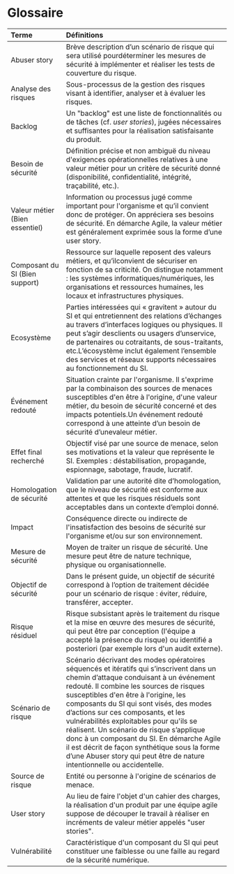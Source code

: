 # Glossaire

| Terme | Définitions |
| :--- | :--- |
| Abuser story | Brève description d’un scénario de risque qui sera utilisé pourdéterminer les mesures de sécurité à implémenter et réaliser les tests de couverture du risque. |
| Analyse des risques | Sous-processus de la gestion des risques visant à identifier, analyser et à évaluer les risques. |
| Backlog | Un "backlog" est une liste de fonctionnalités ou de tâches (cf. *user stories*), jugées nécessaires et suffisantes pour la réalisation satisfaisante du produit. |
| Besoin de sécurité | Définition précise et non ambiguë du niveau d'exigences opérationnelles relatives à une valeur métier pour un critère de sécurité donné \(disponibilité, confidentialité, intégrité, traçabilité, etc.\). |
| Valeur métier \(Bien essentiel\) | Information ou processus jugé comme important pour l'organisme et qu’il convient donc de protéger. On appréciera ses besoins de sécurité. En démarche Agile, la valeur métier est généralement exprimée sous la forme d’une user story. |
| Composant du SI \(Bien support\) | Ressource sur laquelle reposent des valeurs métiers, et qu’ilconvient de sécuriser en fonction de sa criticité. On distingue notamment : les systèmes informatiques/numériques, les organisations et ressources humaines, les locaux et infrastructures physiques. |
| Ecosystème | Parties intéressées qui « gravitent » autour du SI et qui entretiennent des relations d’échanges au travers d’interfaces logiques ou physiques. Il peut s’agir desclients ou usagers d’unservice, de partenaires ou cotraitants, de sous-traitants, etc.L’écosystème inclut également l’ensemble des services et réseaux supports nécessaires au fonctionnement du SI. |
| Événement redouté | Situation crainte par l'organisme. Il s'exprime par la combinaison des sources de menaces susceptibles d'en être à l'origine, d'une valeur métier, du besoin de sécurité concerné et des impacts potentiels.Un événement redouté correspond à une atteinte d’un besoin de sécurité d’unevaleur métier. |
| Effet final recherché | Objectif visé par une source de menace, selon ses motivations et la valeur que représente le SI. Exemples : déstabilisation, propagande, espionnage, sabotage, fraude, lucratif. |
| Homologation de sécurité | Validation par une autorité dite d’homologation, que le niveau de sécurité est conforme aux attentes et que les risques résiduels sont acceptables dans un contexte d’emploi donné. |
| Impact | Conséquence directe ou indirecte de l'insatisfaction des besoins de sécurité sur l'organisme et/ou sur son environnement. |
| Mesure de sécurité | Moyen de traiter un risque de sécurité. Une mesure peut être de nature technique, physique ou organisationnelle. |
| Objectif de sécurité | Dans le présent guide, un objectif de sécurité correspond à l’option de traitement décidée pour un scénario de risque : éviter, réduire, transférer, accepter. |
| Risque résiduel | Risque subsistant après le traitement du risque et la mise en œuvre des mesures de sécurité, qui peut être par conception \(l'équipe a accepté la présence du risque\) ou identifié a posteriori \(par exemple lors d'un audit externe\). |
| Scénario de risque | Scénario décrivant des modes opératoires séquencés et itératifs qui s’inscrivent dans un chemin d’attaque conduisant à un événement redouté. Il combine les sources de risques susceptibles d'en être à l'origine, les composants du SI qui sont visés, des modes d’actions sur ces composants, et les vulnérabilités exploitables pour qu'ils se réalisent. Un scénario de risque s’applique donc à un composant du SI. En démarche Agile il est décrit de façon synthétique sous la forme d’une Abuser story qui peut être de nature intentionnelle ou accidentelle. |
| Source de risque | Entité ou personne à l'origine de scénarios de menace. |
| User story | Au lieu de faire l'objet d'un cahier des charges, la réalisation d'un produit par une équipe agile suppose de découper le travail à réaliser en incréments de valeur métier appelés "user stories". |
| Vulnérabilité | Caractéristique d'un composant du SI qui peut constituer une faiblesse ou une faille au regard de la sécurité numérique. |



